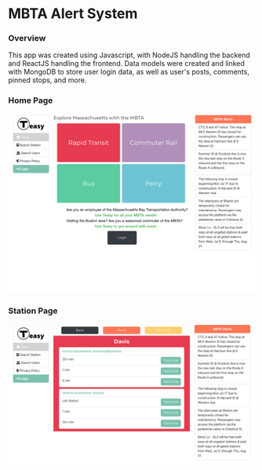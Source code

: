 # MBTA Alert System
### Overview
This app was created using Javascript, with NodeJS handling the backend and ReactJS handling the frontend. Data models were created and linked with MongoDB to store user login data, as well as user's posts, comments, pinned stops, and more.

### Home Page
![MBTA Home Page](./public/images/homescreen.png?raw=true "Optional Title")


### Station Page
![MBTA Station Page](./public/images/stationScreen.png?raw=true "Optional Title")
